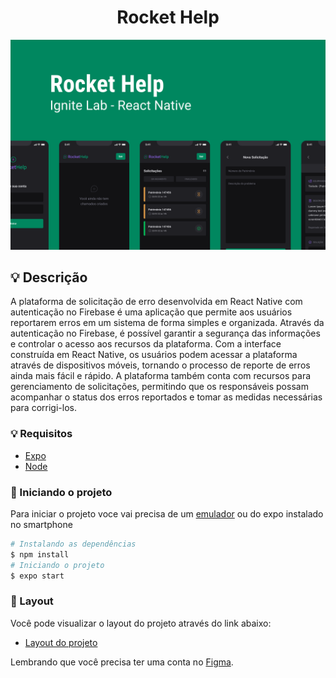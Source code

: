 <h1 align="center">Rocket Help</h1>

<img alt="Capa do projeto" src=".github/Capa.png">

## 💡 Descrição
 A plataforma de solicitação de erro desenvolvida em React Native com autenticação no Firebase é uma aplicação que permite aos usuários reportarem erros em um sistema de forma simples e organizada. Através da autenticação no Firebase, é possível garantir a segurança das informações e controlar o acesso aos recursos da plataforma. Com a interface construída em React Native, os usuários podem acessar a plataforma através de dispositivos móveis, tornando o processo de reporte de erros ainda mais fácil e rápido. A plataforma também conta com recursos para gerenciamento de solicitações, permitindo que os responsáveis possam acompanhar o status dos erros reportados e tomar as medidas necessárias para corrigi-los.

### 💡 Requisitos

- [Expo](https://expo.dev/)
- [Node](https://nodejs.org/en/)


### 🚀 Iniciando o projeto

Para iniciar o projeto voce vai precisa de um <a href="https://developer.android.com/studio?hl=pt&gclid=CjwKCAjwrNmWBhA4EiwAHbjEQO2goxDIGd17_CS6dWYZQUpr_eapfClqO4QX9K-pLNXDxh9DBe0PVRoCbr0QAvD_BwE&gclsrc=aw.ds">emulador</a> ou do expo instalado no smartphone

```bash
# Instalando as dependências
$ npm install
# Iniciando o projeto
$ expo start
```

### 🔖 Layout

Você pode visualizar o layout do projeto através do link abaixo:

- [Layout do projeto](https://www.figma.com/community/file/1130846653327904117)

Lembrando que você precisa ter uma conta no [Figma](http://figma.com/).
